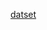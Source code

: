 <a href="https://drive.google.com/drive/folders/1jY_YyTcqFxS8MpJwdsk3Raj9xZo1Nbdh?usp=sharing">datset</a>

